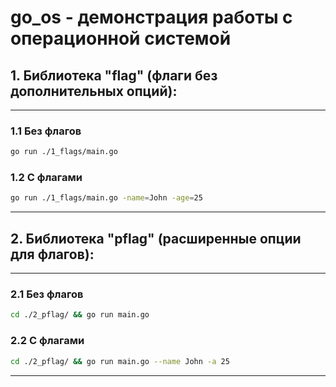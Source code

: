 # go_os - демонстрация работы с операционной системой

## 1. Библиотека "flag" (флаги без дополнительных опций):
___
### 1.1 Без флагов
```bash
go run ./1_flags/main.go
```
### 1.2 С флагами
```bash
go run ./1_flags/main.go -name=John -age=25
```
___

## 2. Библиотека "pflag" (расширенные опции для флагов):
___
### 2.1 Без флагов
```bash
cd ./2_pflag/ && go run main.go
```
### 2.2 С флагами
```bash
cd ./2_pflag/ && go run main.go --name John -a 25
```
___